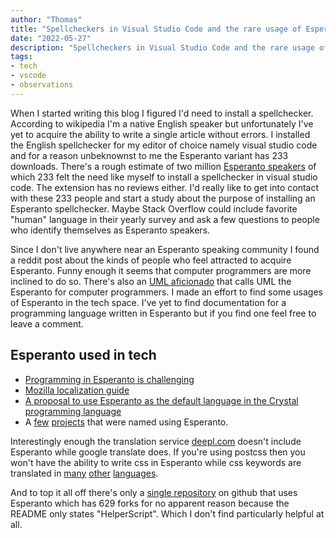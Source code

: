```yaml
---
author: "Thomas"
title: "Spellcheckers in Visual Studio Code and the rare usage of Esperanto in tech"
date: "2022-05-27"
description: "Spellcheckers in Visual Studio Code and the rare usage of Esperanto in tech"
tags:
- tech
- vscode
- observations
---
```


When I started writing this blog I figured I'd need to install a spellchecker. According to wikipedia I'm a native English speaker but unfortunately I've yet to acquire the ability to write a single article without errors. I installed the English spellchecker for my editor of choice namely visual studio code and for a reason unbeknownst to me the Esperanto variant has 233 downloads. There's a rough estimate of two million [Esperanto speakers] of which 233 felt the need like myself to install a spellchecker in visual studio code. The extension has no reviews either. I'd really like to get into contact with these 233 people and start a study about the purpose of installing an Esperanto spellchecker. Maybe Stack Overflow could include favorite "human" language in their yearly survey and ask a few questions to people who identify themselves as Esperanto speakers.

Since I don't live anywhere near an Esperanto speaking community I found a reddit post about the kinds of people who feel attracted to acquire Esperanto. Funny enough it seems that computer programmers are more inclined to do so. There's also an [UML aficionado] that calls UML the Esperanto for computer programmers. I made an effort to find some usages of Esperanto in the tech space. I've yet to find documentation for a programming language written in Esperanto but if you find one feel free to leave a comment.

## Esperanto used in tech

- [Programming in Esperanto is challenging]
- [Mozilla localization guide]
- [A proposal to use Esperanto as the default language in the Crystal programming language]
- A [few](https://github.com/mkapiczy/vetero) [projects](https://github.com/sehwoo/fali) that were named using Esperanto.

Interestingly enough the translation service [deepl.com](https://www.deepl.com/translator) doesn't include Esperanto while google translate does. If you're using postcss then you won't have the ability to write css in Esperanto while css keywords are translated in [many](https://github.com/Kilian/postcss-dutch-stylesheets) [other](https://github.com/ikkou/postcss-japanese-stylesheets) [languages](https://github.com/timche/postcss-german-stylesheets).

And to top it all off there's only a [single repository] on github that uses Esperanto which has 629 forks for no apparent reason because the README only states "HelperScript". Which I don't find particularly helpful at all.

[Esperanto speakers]: https://en.wikipedia.org/wiki/Esperanto#:~:text=With%20up%20to%20two%20million,constructed%20language%20in%20the%20world.
[UML aficionado]: https://codemanship.wordpress.com/2020/04/06/is-uml-esperanto-for-programmers/
[Programming in Esperanto is challenging]: https://www.reddit.com/r/Esperanto/comments/ju0157/programming_might_be_the_biggest_obstacle/
[Mozilla localization guide]: https://mozilla-l10n.github.io/styleguides/eo/
[A proposal to use Esperanto as the default language in the Crystal programming language]: https://github.com/crystal-lang/crystal/issues/2394
[single repository]: https://github.com/trending?spoken_language_code=eo